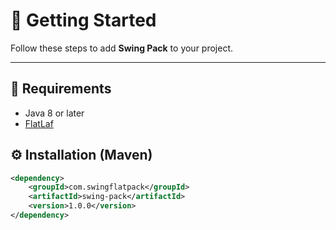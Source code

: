 # 🚀 Getting Started

Follow these steps to add **Swing Pack** to your project.

---

## 🧩 Requirements
- Java 8 or later
- [FlatLaf](https://www.formdev.com/flatlaf/)

## ⚙️ Installation (Maven)
```xml
<dependency>
    <groupId>com.swingflatpack</groupId>
    <artifactId>swing-pack</artifactId>
    <version>1.0.0</version>
</dependency>
